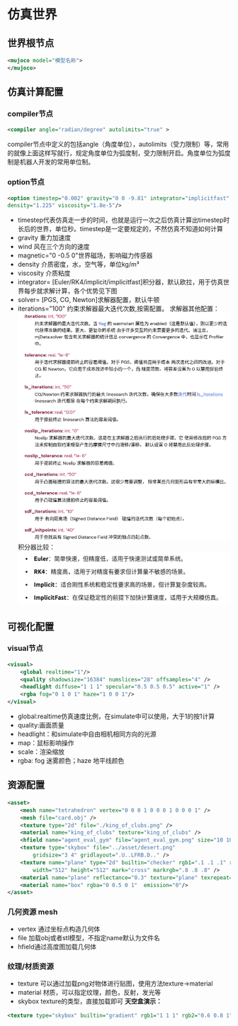 # 仿真世界
## 世界根节点
```xml
<mujoco model="模型名称">
</mujoco>
```
## 仿真计算配置
### compiler节点
```xml
<compiler angle="radian/degree" autolimits="true" >
```
compiler节点中定义的包括angle（角度单位），autolimits（受力限制）等，常用的就像上面这样写就行，规定角度单位为弧度制，受力限制开启。角度单位为弧度制是机器人开发的常用单位制。
### option节点
```xml
<option timestep="0.002" gravity="0 0 -9.81" integrator="implicitfast" 
density="1.225" viscosity="1.8e-5"/>
```
* timestep代表仿真走一步的时间，也就是运行一次之后仿真计算出timestep时长后的世界，单位秒。timestep是一定要规定的，不然仿真不知道如何计算
* gravity 重力加速度
* wind 风在三个方向的速度
* magnetic="0 -0.5 0"世界磁场，影响磁力传感器
* density 介质密度，水，空气等，单位kg/m³
* viscosity 介质粘度
* integrator= [Euler/RK4/implicit/implicitfast]积分器，默认欧拉，用于仿真世界每步就求解计算，各个优势见下图
* solver= [PGS, CG, Newton]求解器配置，默认牛顿
* iterations="100" 约束求解器最大迭代次数,按需配置。
求解器其他配置：
![](../asset/slove.png)
积分器比较：
![](../asset/integrator.png)

## 可视化配置
### visual节点
```xml
<visual>
    <global realtime="1"/>
    <quality shadowsize="16384" numslices="28" offsamples="4" />
    <headlight diffuse="1 1 1" specular="0.5 0.5 0.5" active="1" />
    <rgba fog="0 1 0 1" haze="1 0 0 1"/>
</visual>
```
* global:realtime仿真速度比例，在simulate中可以使用，大于1的按1计算
* quality:画面质量
* headlight：和simulate中自由相机相同方向的光源
* map：鼠标影响操作
* scale：渲染缩放
* rgba: fog 迷雾颜色；haze 地平线颜色

## 资源配置
```xml
<asset>
    <mesh name="tetrahedron" vertex="0 0 0 1 0 0 0 1 0 0 0 1" />
    <mesh file="card.obj" />
    <texture type="2d" file="./king_of_clubs.png" />
    <material name="king_of_clubs" texture="king_of_clubs" />
    <hfield name="agent_eval_gym" file="agent_eval_gym.png" size="10 10 1 1" />
    <texture type="skybox" file="../asset/desert.png"
        gridsize="3 4" gridlayout=".U..LFRB.D.." />
    <texture name="plane" type="2d" builtin="checker" rgb1=".1 .1 .1" rgb2=".9 .9 .9"
        width="512" height="512" mark="cross" markrgb=".8 .8 .8" />
    <material name="plane" reflectance="0.3" texture="plane" texrepeat="1 1" texuniform="true"/>
    <material name="box" rgba="0 0.5 0 1"  emission="0"/>
</asset>
```
### 几何资源 mesh
* vertex 通过坐标点构造几何体
* file 加载obj或者stl模型，不指定name默认为文件名
* hfield通过高度图加载几何体
### 纹理/材质资源
* texture 可以通过加载png对物体进行贴图，使用方法texture->material
* material 材质，可以指定纹理，颜色，反射，发光等
* skybox texture的类型，直接加载即可
**天空盒演示：**
```xml
<texture type="skybox" builtin="gradient" rgb1="1 1 1" rgb2="0.6 0.8 1" width="256" height="256"/>
```